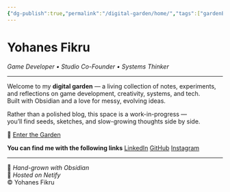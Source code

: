 ```yaml
---
{"dg-publish":true,"permalink":"/digital-garden/home/","tags":["gardenEntry"],"dgHomeLink":true,"dgShowBacklinks":true,"dgShowLocalGraph":true,"dgShowInlineTitle":true,"dgShowFileTree":true,"dgEnableSearch":true}
---
```



# Yohanes Fikru  
_Game Developer • Studio Co-Founder • Systems Thinker_

---

Welcome to my **digital garden** — a living collection of notes, experiments, and reflections on game development, creativity, systems, and tech.  
Built with Obsidian and a love for messy, evolving ideas.

Rather than a polished blog, this space is a work-in-progress —  
you’ll find seeds, sketches, and slow-growing thoughts side by side.

🔗 [Enter the Garden](/garden/)

**You can find me with the following links** [LinkedIn](https://www.linkedin.com/in/yohanesfikru/) [GitHub](https://github.com/Yohanes-Fikru) [Instagram](https://www.instagram.com/yohanesfikru/) 

---

🌱 _Hand-grown with Obsidian_  
📡 _Hosted on Netify_  
© Yohanes Fikru
